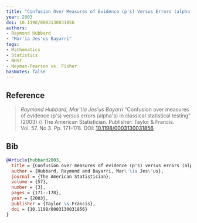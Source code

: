 ```yaml
---
title: "Confusion Over Measures of Evidence (p's) Versus Errors (alpha's) In Classical Statistical Testing"
year: 2003
doi: 10.1198/0003130031856
authors:
- Raymond Hubbard
- "Mar'ia Jes'us Bayarri"
tags:
- Mathematics
- Statistics
- NHST
- Neyman-Pearson vs. Fisher
hasNotes: false
---
```


## Reference

> <i>Raymond Hubbard, Mar\'\ia Jes\'us Bayarri</i> “Confusion over measures of evidence (p's) versus errors (alpha's) in classical statistical testing” (2003) // The American Statistician. Publisher: Taylor \& Francis. Vol.&nbsp;57. No&nbsp;3. Pp.&nbsp;171–178. DOI:&nbsp;<a href='https://doi.org/10.1198/0003130031856'>10.1198/0003130031856</a>

## Bib

```bib
@Article{hubbard2003,
  title = {Confusion over measures of evidence (p's) versus errors (alpha's) in classical statistical testing},
  author = {Hubbard, Raymond and Bayarri, Mar\'\ia Jes\'us},
  journal = {The American Statistician},
  volume = {57},
  number = {3},
  pages = {171--178},
  year = {2003},
  publisher = {Taylor \& Francis},
  doi = {10.1198/0003130031856}
}
```

